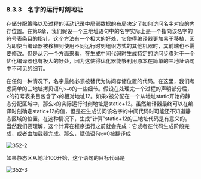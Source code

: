 ### 8.3.3　名字的运行时刻地址

存储分配策略以及过程的活动记录中局部数据的布局决定了如何访问名字对应的内存位置。在第6章，我们假设一个三地址语句中的名字实际上是一个指向该名字的符号表条目的指针。这个方法有一个极大的好处，它使得编译器更加易于移植，因为即使当编译器被移植到使用不同运行时刻组织方式的其他机器时，其前端也不需要修改。但是从另一个方面来看，在生成中间代码时生成特定的访问步骤对于一个优化编译器也有极大的好处，因为这使得优化器能够利用原本在简单的三地址语句中不可见的细节。

在任何一种情况下，名字最终必须被替代为访问存储位置的代码。在这里，我们考虑简单的三地址拷贝语句`x=0`的一些细节。假设在处理完一个过程的声明部分后，x的符号表条目包含了`x`的相对地址12。如果`x`被分配在一个从地址static开始的静态分配区域中，那么`x`的实际运行时刻地址是static+12。虽然编译器最终可以在编译时刻确定static+12的值，但是在生成访问该名字的中间代码时可能还不知道静态区域的位置。在这种情况下，生成“计算”static+12的三地址代码是有意义的。当然我们要理解，这个计算在程序运行之前就会完成：它或者在代码生成阶段完成，或者由加载器完成。那么，赋值语句`x`=0被翻译成

![352-2](../Images/image04542.jpeg)

如果静态区从地址100开始，这个语句的目标代码是

![352-3](../Images/image04543.jpeg)